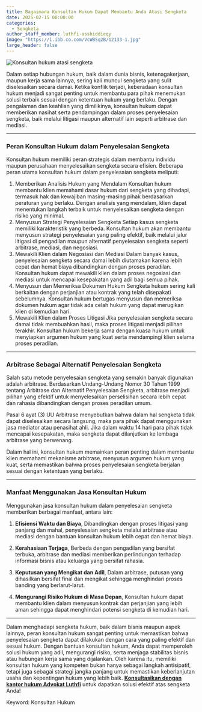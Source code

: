 ```yaml
---
title: Bagaimana Konsultan Hukum Dapat Membantu Anda Atasi Sengketa
date: 2025-02-15 00:00:00
categories:
  - Sengketa
author_staff_member: luthfi-asshiddieqy
image: "https://i.ibb.co.com/VcWBSq2B/12133-1.jpg"
large_header: false
---
```


![Konsultan hukum atasi sengketa](https://i.ibb.co.com/VcWBSq2B/12133-1.jpg)  

Dalam setiap hubungan hukum, baik dalam dunia bisnis, ketenagakerjaan, maupun kerja sama lainnya, sering kali muncul sengketa yang sulit diselesaikan secara damai. Ketika konflik terjadi, keberadaan konsultan hukum menjadi sangat penting untuk membantu para pihak menemukan solusi terbaik sesuai dengan ketentuan hukum yang berlaku. Dengan pengalaman dan keahlian yang dimilikinya, konsultan hukum dapat memberikan nasihat serta pendampingan dalam proses penyelesaian sengketa, baik melalui litigasi maupun alternatif lain seperti arbitrase dan mediasi.

---

### Peran Konsultan Hukum dalam Penyelesaian Sengketa

Konsultan hukum memiliki peran strategis dalam membantu individu maupun perusahaan menyelesaikan sengketa secara efisien. Beberapa peran utama konsultan hukum dalam penyelesaian sengketa meliputi:


1. Memberikan Analisis Hukum yang Mendalam Konsultan hukum membantu klien memahami dasar hukum dari sengketa yang dihadapi, termasuk hak dan kewajiban masing-masing pihak berdasarkan peraturan yang berlaku. Dengan analisis yang mendalam, klien dapat menentukan langkah terbaik untuk menyelesaikan sengketa dengan risiko yang minimal.
2. Menyusun Strategi Penyelesaian Sengketa Setiap kasus sengketa memiliki karakteristik yang berbeda. Konsultan hukum akan membantu menyusun strategi penyelesaian yang paling efektif, baik melalui jalur litigasi di pengadilan maupun alternatif penyelesaian sengketa seperti arbitrase, mediasi, dan negosiasi.
3. Mewakili Klien dalam Negosiasi dan Mediasi Dalam banyak kasus, penyelesaian sengketa secara damai lebih diutamakan karena lebih cepat dan hemat biaya dibandingkan dengan proses peradilan. Konsultan hukum dapat mewakili klien dalam proses negosiasi dan mediasi untuk mencapai kesepakatan yang adil bagi semua pihak.
4. Menyusun dan Memeriksa Dokumen Hukum Sengketa hukum sering kali berkaitan dengan perjanjian atau kontrak yang telah disepakati sebelumnya. Konsultan hukum bertugas menyusun dan memeriksa dokumen hukum agar tidak ada celah hukum yang dapat merugikan klien di kemudian hari.
5. Mewakili Klien dalam Proses Litigasi Jika penyelesaian sengketa secara damai tidak membuahkan hasil, maka proses litigasi menjadi pilihan terakhir. Konsultan hukum bekerja sama dengan kuasa hukum untuk menyiapkan argumen hukum yang kuat serta mendampingi klien selama proses peradilan.

---

### Arbitrase Sebagai Alternatif Penyelesaian Sengketa

Salah satu metode penyelesaian sengketa yang semakin banyak digunakan adalah arbitrase. Berdasarkan Undang-Undang Nomor 30 Tahun 1999 tentang Arbitrase dan Alternatif Penyelesaian Sengketa, arbitrase menjadi pilihan yang efektif untuk menyelesaikan perselisihan secara lebih cepat dan rahasia dibandingkan dengan proses peradilan umum.

Pasal 6 ayat (3) UU Arbitrase menyebutkan bahwa dalam hal sengketa tidak dapat diselesaikan secara langsung, maka para pihak dapat menggunakan jasa mediator atau penasihat ahli. Jika dalam waktu 14 hari para pihak tidak mencapai kesepakatan, maka sengketa dapat dilanjutkan ke lembaga arbitrase yang berwenang.

Dalam hal ini, konsultan hukum memainkan peran penting dalam membantu klien memahami mekanisme arbitrase, menyusun argumen hukum yang kuat, serta memastikan bahwa proses penyelesaian sengketa berjalan sesuai dengan ketentuan yang berlaku.


---

### Manfaat Menggunakan Jasa Konsultan Hukum

Menggunakan jasa konsultan hukum dalam penyelesaian sengketa memberikan berbagai manfaat, antara lain:

1. <b>Efisiensi Waktu dan Biaya</b>, Dibandingkan dengan proses litigasi yang panjang dan mahal, penyelesaian sengketa melalui arbitrase atau mediasi dengan bantuan konsultan hukum lebih cepat dan hemat biaya.

2. <b>Kerahasiaan Terjaga</b>, Berbeda dengan pengadilan yang bersifat terbuka, arbitrase dan mediasi memberikan perlindungan terhadap informasi bisnis atau keluarga yang bersifat rahasia.

3. <b>Keputusan yang Mengikat dan Adil</b>, Dalam arbitrase, putusan yang dihasilkan bersifat final dan mengikat sehingga menghindari proses banding yang berlarut-larut.

4. <b>Mengurangi Risiko Hukum di Masa Depan</b>, Konsultan hukum dapat membantu klien dalam menyusun kontrak dan perjanjian yang lebih aman sehingga dapat menghindari potensi sengketa di kemudian hari.


---

Dalam menghadapi sengketa hukum, baik dalam bisnis maupun aspek lainnya, peran konsultan hukum sangat penting untuk memastikan bahwa penyelesaian sengketa dapat dilakukan dengan cara yang paling efektif dan sesuai hukum. Dengan bantuan konsultan hukum, Anda dapat memperoleh solusi hukum yang adil, mengurangi risiko, serta menjaga stabilitas bisnis atau hubungan kerja sama yang dijalankan. Oleh karena itu, memiliki konsultan hukum yang kompeten bukan hanya sebagai langkah antisipatif, tetapi juga sebagai strategi jangka panjang untuk memastikan keberlanjutan usaha dan kepentingan hukum yang lebih baik. 
<b><a href="https://advokatluthfi.com/contact/">Konsultasikan dengan kantor hukum Advokat Luthfi</a></b> untuk dapatkan solusi efektif atas sengketa Anda!

Keyword: Konsultan Hukum
